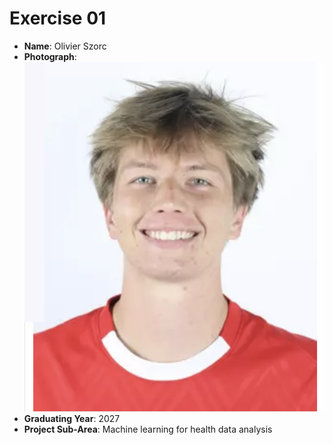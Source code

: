 # Exercise 01

- **Name**: Olivier Szorc  
- **Photograph**:  
  ![My Photo](profile_pic)  
- **Graduating Year**: 2027  
- **Project Sub-Area**: Machine learning for health data analysis

